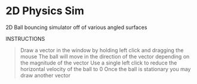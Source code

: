 # 2D Physics Sim
 2D Ball bouncing simulator off of various angled surfaces

INSTRUCTIONS
> Draw a vector in the window by holding left click and dragging the mouse
> The ball will move in the direction of the vector depending on the magnitude of the vector
> Use a single left click to reduce the horizontal velocity of the ball to 0
> Once the ball is stationary you may draw another vector

